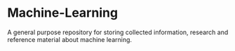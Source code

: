 # Machine-Learning
A general purpose repository for storing collected information, research and reference material about machine learning.
